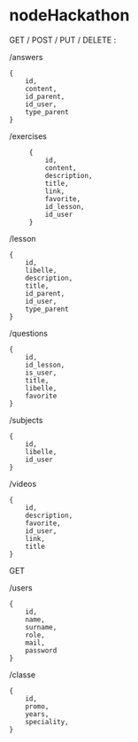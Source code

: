 # nodeHackathon

GET / POST / PUT / DELETE :

/answers

    {
        id,
        content,
        id_parent,
        id_user,
        type_parent
    }

 /exercises

         {
             id,
             content,
             description,
             title,
             link,
             favorite,
             id_lesson,
             id_user
         }

/lesson

    {
        id,
        libelle,
        description,
        title,
        id_parent,
        id_user,
        type_parent
    }

/questions

    {
        id,
        id_lesson,
        is_user,
        title,
        libelle,
        favorite
    }

/subjects

    {
        id,
        libelle,
        id_user
    }

/videos

    {
        id,
        description,
        favorite,
        id_user,
        link,
        title
    }


GET

/users

    {
        id,
        name,
        surname,
        role,
        mail,
        password
    }


/classe

    {
        id,
        promo,
        years,
        speciality,
    }
